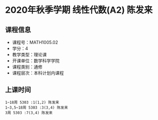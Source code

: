 # 2020年秋季学期 线性代数(A2) 陈发来






## 课程信息

- 课程号：MATH1005.02
- 学分：4
- 教学类型：理论课
- 开课单位：数学科学学院
- 课程类别：通修
- 课程层次：本科计划内课程

## 上课时间

```
1~18周 5303 :1(1,2) 陈发来
1~3,5~18周 5303 :3(3,4) 陈发来
3周 5303 :7(3,4) 陈发来
```

